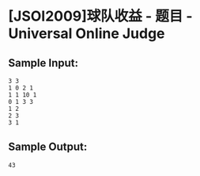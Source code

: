 # [JSOI2009]球队收益 - 题目 - Universal Online Judge


## Sample Input: 
```
3 3
1 0 2 1
1 1 10 1
0 1 3 3
1 2
2 3
3 1

```

## Sample Output: 
```
43

```
